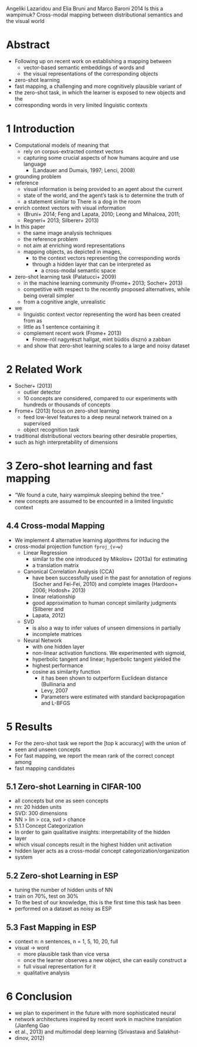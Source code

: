 Angeliki Lazaridou and Elia Bruni and Marco Baroni
2014
Is this a wampimuk?
  Cross-modal mapping between distributional semantics and the visual world

# Abstract

* Following up on recent work on establishing a mapping between
  * vector-based semantic embeddings of words and
  * the visual representations of the corresponding objects
* zero-shot learning
* fast mapping, a challenging and more cognitively plausible variant of
* the zero-shot task, in which the learner is exposed to new objects and the
* corresponding words in very limited linguistic contexts

# 1 Introduction

* Computational models of meaning that
  * rely on corpus-extracted context vectors
  * capturing some crucial aspects of how humans acquire and use language
    * (Landauer and Dumais, 1997; Lenci, 2008)
* grounding problem
* reference
  * visual information is being provided to an agent about the current
  * state of the world, and the agent’s task is to determine the truth of
  * a statement similar to There is a dog in the room
* enrich context vectors with visual information
  * (Bruni+ 2014; Feng and Lapata, 2010; Leong and Mihalcea, 2011;
  * Regneri+ 2013; Silberer+ 2013)
* In this paper
  * the same image analysis techniques
  * the reference problem
  * not aim at enriching word representations
  * mapping objects, as depicted in images,
    * to the context vectors representing the corresponding words
    * through a hidden layer that can be interpreted as
      * a cross-modal semantic space
* zero-shot learning task (Palatucci+ 2009)
  * in the machine learning community (Frome+ 2013; Socher+ 2013)
  * competitive with respect to the recently proposed alternatives, while being
    overall simpler
  * from a cognitive angle, unrealistic
* we
  * linguistic context vector representing the word has been created from as
  * little as 1 sentence containing it
  * complement recent work (Frome+ 2013)
    * Frome-ról nagyrészt hallgat, mint büdös disznó a zabban
  * and show that zero-shot learning scales to a large and noisy dataset

# 2 Related Work

* Socher+ (2013)
  * outlier detector
  * 10 concepts are considered,
    compared to our experiments with hundreds or thousands of concepts
* Frome+ (2013) focus on zero-shot learning
  * feed low-level features to a deep neural network trained on a supervised
  * object recognition task
* traditional distributional vectors bearing other desirable properties,
* such as high interpretability of dimensions

# 3 Zero-shot learning and fast mapping

* “We found a cute, hairy wampimuk sleeping behind the tree.”
* new concepts are assumed to be encounted in a limited linguistic context

## 4.4 Cross-modal Mapping

* We implement 4 alternative learning algorithms for inducing the
* cross-modal projection function `fproj_{v→w}`
  * Linear Regression
    * similar to the one introduced by Mikolov+ (2013a) for estimating
    * a translation matrix
  * Canonical Correlation Analysis (CCA)
    * have been successfully used in the past for annotation of
      regions (Socher and Fei-Fei, 2010) and
      complete images (Hardoon+ 2006; Hodosh+ 2013)
    * linear relationship
    * good approximation to human concept similarity judgments (Silberer and
    * Lapata, 2012)
  * SVD
    * is also a way to infer values of unseen dimensions in partially
    * incomplete matrices
  * Neural Network
    * with one hidden layer
    * non-linear activation functions. We experimented with sigmoid,
    * hyperbolic tangent and linear; hyperbolic tangent yielded the
    * highest performance
    * cosine as similarity function
      * it has been shown to outperform Euclidean distance (Bullinaria and
      * Levy, 2007
      * Parameters were estimated with standard backpropagation and L-BFGS

# 5 Results

* For the zero-shot task we report the [top k accuracy] with the union of
* seen and unseen concepts
* For fast mapping, we report the mean rank of the correct concept among
* fast mapping candidates

## 5.1 Zero-shot Learning in CIFAR-100

  * all concepts but one as seen concepts
  * nn: 20 hidden units
  * SVD: 300 dimensions
  * NN > lin > cca, svd > chance
  * 5.1.1 Concept Categorization
  * In order to gain qualitative insights: interpretability of the hidden
  * layer
  * which visual concepts result in the highest hidden unit activation
  * hidden layer acts as a cross-modal concept categorization/organization
  * system

## 5.2 Zero-shot Learning in ESP

  * tuning the number of hidden units of NN
  * train on 70%, test on 30%
  * To the best of our knowledge, this is the first time this task has been
  * performed on a dataset as noisy as ESP

## 5.3 Fast Mapping in ESP

  * context n: n sentences, n = 1, 5, 10, 20, full
  * visual -> word
    * more plausible task than vice versa
    * once the learner observes a new object, she can easily construct a
    * full visual representation for it
    * qualitative analysis

# 6 Conclusion

* we plan to experiment in the future with more sophisticated neural
* network architectures inspired by recent work in machine translation (Jianfeng Gao
* et al., 2013) and multimodal deep learning (Srivastava and Salakhut-
* dinov, 2012)
